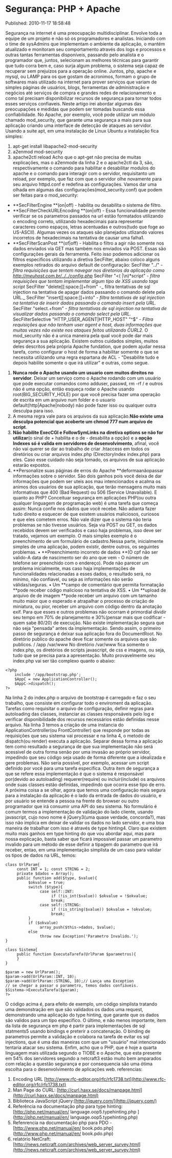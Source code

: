 Segurança: PHP + Apache
=======================
Published: 2010-11-17 18:58:48

Segurança na internet é uma preocupação multidisciplinar. Envolve toda a
equipe de um projeto e não só os programadores e analistas. Iniciando com o
time de sysAdmins que implementam o ambiente da aplicação, o mantém atualizado
e monitoram seu comportamento através dos logs e processos e outras tantas
ferramentas disponíveis, passando pelo analista e o programador que, juntos,
selecionam as melhores técnicas para garantir que tudo corra bem e, caso surja
algum problema, o sistema seja capaz de recuperar sem prejuízos para a
operação online.  Juntos, php, apache e mysql, ou LAMP para os que gostam de
acronimos, formam o grupo de softwares mais utilizado na internet para prover
serviços que variam de simples páginas de usuários, blogs, ferramentas de
administração e negócios até serviços de compra e grandes redes de
relacionamento e como tal precisam disponibilizar recursos de segurança para
tornar todos esses serviços confiaveis. Neste artigo irei abordar algumas das
preocupações e medidas que podem ser tomadas buscando essa confiabilidade. No
Apache, por exemplo, você pode utilizar um módulo chamado mod_security, que
garante uma segurança a mais para sua aplicação criando uma interface de
detecção de ataques ao servidor. Usando a suite apt, em uma instalação de
Linux Ubuntu a instalação fica simples:

  1. apt-get install libapache2-mod-security
  2. a2enmod mod-security
  3. apache2ctl reload
Acho que o apt-get não precisa de muitas explicações, mas o a2enmode da linha
2 e o apache2ctl da 3, são, respectivamente o comando para habilitar e
desabilitar modulos do apache e o comando para interagir com o servidor,
requisitanto um reload, por exemplo, que faz com que o servidor olhe novamente
para seu arquivo httpd.conf e redefina as configurações. Vamos dar uma olhada
em algumas das configurações(mod_security.conf) que podem ser feitas para o
mod_security:

  * **SecFilterEngine **(on|off) - habilita ou desabilita o sistema de filtro.
  * **SecFilterCheckURLEncoding **(on|off) - Essa funcionalidade permite verificar se os parametros passados na url estão formatados utilizando o encoding correto, utilizando hexadecimais para representar caracteres como espaços, letras acentuadas e outros(tudo que foge ao US-ASCII). Algumas vezes os ataques são planejados utlizando valores incorretos de hexadecimais na tentativa de causar uma falha1.
  * **SecFilterScanPost **(of|off) - Habilita o filtro a agir não somente nos dados enviados via GET mas também nos enviados via POST.
Essas são configurações gerais da ferramenta. Feito isso podemos adicionar os
filtros especificos utilizando a diretiva SecFilter, abaixo coloco alguns
exemplos retirados do arquivo default de configuração: SecFilter "\.\./" -
_filtra requisições que tentem navegar nos diretorios da aplicação como
http://meuhost.com.br/../../config.php_ SecFilter "<( |\n)*script" - _filtra
requisições que tentam implementar algum tipo de XSS usando tags script_
SecFilter "delete[[:space:]]+from" -_ filtra tentativas de sql injection na
tentativa de apagar dados passando o comando delete pela URL._ SecFilter
"insert[[:space:]]+into" - _filtra tentativas de sql injection na tentativa de
inserir dados passando o comando insert pela URL._ SecFilter "select.+from" -
_filtra tentativas de sql injection na tentativa de visualizar dados passando
o comando select pela URL._ SecFilterSelective "HTTP_USER_AGENT|HTTP_HOST"
"^$" - _Filtra requisições que não tenham user agent e host, duas informações
que muitas vezes não existe nos ataques feitos utilizando CURL2._ O
mod_security não é a unica maneira pela qual você pode dar mais segurança a
sua aplicação. Existem outros cuidados simples, muitos deles descritos pela
própria Apache fundation, que podem ajudar nessa tarefa, como configurar o
host de forma a habilitar somente o que se necessita utilizando uma regra
espartana de ACL - "Desabilite tudo e depois habilite somente o que irá
utilizar" e outras, como segue.

  1. **Nunca rode o Apache usando um usuario com muitos direitos no servidor**. Deixar um serviço como o Apache rodando com um usuário que pode executar comandos como adduser, passwd, rm -rf / e outros não é uma opção, então esqueça rodar o Apache usando root(BIG_SECURITY_HOLE) por que você precisa fazer uma operação de escrita em um arquivo num folder e o usuario default(http|Apache|nobody) não pode fazer isso ou qualquer outra desculpa para isso.
  2. A mesma regra vale para os arquivos da sua aplicação.**Não existe uma desculpa potencial que acoberte um chmod 777 num arquivo de script**.
  3. **Não habilite ExecCGI e FollowSymLinks na diretiva options se não for utilizar**(o sinal de + habilita e o de - desabilita a opção) e a **opção Indexes só é valida em servidores de desenvolvimento**, afinal, você não vai querer se dar ao trabalho de criar .htaccess em todos os diretórios ou criar arquivos index.php (DirectoryIndex index.php) para eles. Caso esse cuidado não seja tomado, os arquivos de sua aplicação estarão expostos.
  4. **Personalize suas páginas de erros do Apache **deformaanãopassar informações sobre o servidor. São dois ganhos pois você deixa de dar informações que podem ser uteis aos mau intencionados e acalma os animos dos usuários de sua aplicação, que terão mensagens muito mais informativas que 400 (Bad Request) ou 506 (Service Unavailable).
E quanto ao PHP? Conceituar segurança em aplicações PHP(ou outra qualquer
linguagem de programação web) é uma tarefa que começa assim: Nunca confie nos
dados que você recebe. Não adianta fazer tudo direito e esquecer de que
existem usuários maliciosos, curiosos e que eles cometem erros. Não vale dizer
que o sistema não teria problemas se não tivesse usuários. Seja via POST ou
GET, os dados recebidos devem ser verificados e caso haja problemas, isso deve
ser tratado, vejamos um exemplo. O mais simples exemplo é o preenchimento de
um formulário de cadastro.Nessa parte, inicialmente simples de uma aplicação,
podem existir, dentre outros, os seguintes problemas. • **Preenchimento
incorreto de dados **(O cpf não ser valido-A data de nascimento ser do ano que
vem - O número de telefone ser preenchido com o endereço). Pode não parecer um
problema inicialmente, mas caso haja implementações de funcionalidades
relacionadas a esses dados, o resultado será, no mínimo, não confiavel, ou
seja as informações não serão válidas/seguras. • Um **campo de comentário que
permita formatação **pode receber código malicioso na tentativa de XSS. • Um
**upload de arquivo de de imagem **pode receber um arquivo com um tamanho
muito maior que o esperado e atrapalhar o processo de criação de miniatura, ou
pior, receber um arquivo com código dentro da anotação exif. Para que esses e
outros problemas não ocorram é primordial dividir seu tempo em 70% de
planejamento e 30%(pensar mais que codificar - quem sabe 80/20) de execução.
Não existe implementação segura que não seja "pensada" antes da implementação.
Sendo assim, o primeiro passo de segurança é deixar sua aplicação fora do
DocumentRoot. No diretório publico do apache deve ficar somente os arquivos
que são publicos. / /app /var/www No diretório /var/www fica somente o
index.php, os diretórios de scripts javascript, de css e imagens, ou seja,
tudo que se precisa para a apresentação. Muito provavelmente seu index.php vai
ser tão complexo quanto o abaixo:

    
    
    <?php
        include '/app/bootstrap.php';
        $AppC = new ApplicationController(); 
        $AppC->dispatch();
    ?>
    

Na linha 2 do index.php o arquivo de bootstrap é carregado e faz o seu
trabalho, que consiste em configurar todo o enviroment da aplicação. Tarefas
como requisitar o arquivo de configuração, definir regras para autoloading das
classes, instanciar as classes responsáveis pelo log e verificar
disponibilidade dos recursos necessários estão definidas nesse arquivo. Na
linha 3 temos a criação de uma instancia do ApplicationController(ou
FrontController) que responde por todas as requisições que seu sistema vai
processar e na linha 4, o metodo de dispatch(ou render) executa a aplicação.
Separar dessa forma a aplicação tem como resultado a segurança de que sua
implementação não será acessivel de outra forma senão por uma invasão ao
próprio servidor, impedindo que seu código seja usado de forma diferente que a
idealizada e gere problemas. Não seria possível, por exemplo, acessar um
script definido por você para uma tarefa específica. Outra item de segurança a
que se refere essa implementação é que o sistema é responsável por(devido ao
autoloading) requerer(require) ou incluir(include) os arquivos onde suas
classes estão definidas, impedindo que ocorra esse tipo de erro. A próxima
coisa a se olhar, agora que temos uma configuração mais segura para a
instalação da aplicação é o lado da entrada de dados do usuário, e por usuário
se entende a pessoa na frente do browser ou outro programador que irá consumir
uma API do seu sistema. No formulário é comum termos a implementação de
validação do lado cliente, usando javascript, cujo novo nome é jQuery3(uma
quase verdade, concorda?), mas isso não implica em deixar de validar os dados
no lado servidor, e uma boa maneira de trabalhar com isso é através de type
hinting4. Claro que existem muito mais ganhos em type hinting do que vou
abordar aqui, mas para nossa explicação, basta saber que ficará impossível
passar um parametro invalido para um método de esse definir a tipagem do
parametro que irá receber, entao, em uma implementação simplista de um caso
para validar os tipos de dados na URL, temos:

    
    
    class UrlParam{
         const INT = 1; const STRING = 2;
         private $dados = Array();
         public function add($type, $value){
              $okvalue = true;
              switch ($type){ 
                   case self::INT:
                        if (!is_int($value)) $okvalue = !$okvalue;
                        break; 
                   case self::STRING:
                        if (!is_string($value)) $okvalue = !okvalue;
                        break;
              }
              if ($okvalue)
                   array_push($this->dados, $value); 
              else
                   throw new Exception('Parametro Invalido.'); 
    }
    
    class Sistema{
         public function ExecutaTarefa(UrlParam $parametros){
         }
    }
    
    $param = new UrlParam();
    $param->add(UrlParam::INT, 10);
    $param->add(UrlParam::STRING, 10);// Lança uma Exception
    // se chegar a passar o parametro, temos dados confiáveis.
    $Sistema->ExecutaTarefa($param);
    ?>
    

O código acima é, para efeito de exemplo, um código simplista tratando uma
demonstração em que são validados os dados uma request, demonstrando uma
aplicação do type hinting, que garante que os dados são validos para um tipo
específico. O último, e não menos importante, item da lista de segurança em
php é partir para implementações de sql statments5 usando bindings e preterir
a concatenação. O binding de parametros permite a validação e colabora na
tarefa de evitar os sql injections, que é uma das maneiras com que um
"usuário" mal intencionado tentaria atacar seu sistema. Enfim, acho que o PHP,
que é hoje a quarta linguagem mais utilizada segundo o TIOBE e o Apache, que
esta presente em 54% dos servidores segundo a netcraft3 estão muito bem
amparados com relação a questão segurança e por consequencia são uma ótima
escolha para o desenvolvimento de aplicações web. referencias:

  1. Encoding URL [http://www.rfc-editor.org/rfc/rfc1738.txt](http://www.rfc-editor.org/rfc/rfc1738.txt)
  2. [](http://www.rfc-editor.org/rfc/rfc1738.txt)Man Page do CURL: [http://curl.haxx.se/docs/manpage.html](http://curl.haxx.se/docs/manpage.html)
  3. Biblioteca JavaScript jQuery:[http://jquery.com/](http://jquery.com/)
  4. Referência na documentação php para type hinting: [http://php.net/manual/en/ language.oop5.typehinting.php ](http://php.net/manual/en/ language.oop5.typehinting.php)
  5. Refenrencia na documentação php para PDO - [http://www.php.net/manual/en/ book.pdo.php](http://www.php.net/manual/en/ book.pdo.php)
  6. relatório NetCraft: [http://news.netcraft.com/archives/web_server_survey.html](http://news.netcraft.com/archives/web_server_survey.html)

